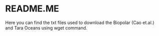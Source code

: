 # README.ME
Here you can find the txt files used to download the Biopolar (Cao et.al.) and Tara Oceans using wget command.

